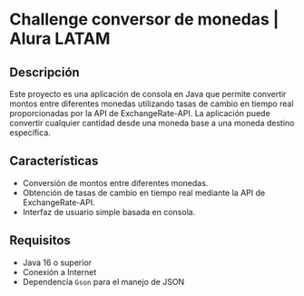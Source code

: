 # Challenge conversor de monedas | Alura LATAM

## Descripción

Este proyecto es una aplicación de consola en Java que permite convertir montos entre diferentes monedas utilizando tasas de cambio en tiempo real proporcionadas por la API de ExchangeRate-API. La aplicación puede convertir cualquier cantidad desde una moneda base a una moneda destino específica.

## Características

- Conversión de montos entre diferentes monedas.
- Obtención de tasas de cambio en tiempo real mediante la API de ExchangeRate-API.
- Interfaz de usuario simple basada en consola.

## Requisitos

- Java 16 o superior
- Conexión a Internet
- Dependencia `Gson` para el manejo de JSON 


